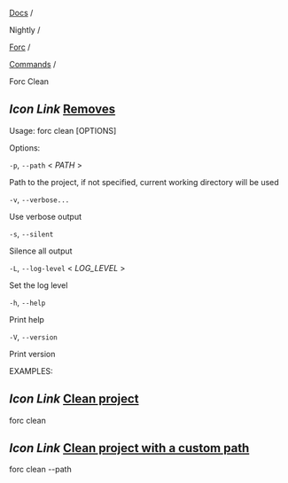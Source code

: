 [Docs](https://docs.fuel.network/) /

Nightly  /

[Forc](https://docs.fuel.network/docs/nightly/forc/) /

[Commands](https://docs.fuel.network/docs/nightly/forc/commands/) /

Forc Clean

## _Icon Link_ [Removes](https://docs.fuel.network/docs/nightly/forc/commands/forc%5fclean/\#forc-clean)

Usage: forc clean \[OPTIONS\]

Options:

`-p`, `--path` < _PATH_ \>

Path to the project, if not specified, current working directory will be used

`-v`, `--verbose...`

Use verbose output

`-s`, `--silent`

Silence all output

`-L`, `--log-level` < _LOG\_LEVEL_ \>

Set the log level

`-h`, `--help`

Print help

`-V`, `--version`

Print version

EXAMPLES:

## _Icon Link_ [Clean project](https://docs.fuel.network/docs/nightly/forc/commands/forc%5fclean/\#forc-clean)

forc clean

## _Icon Link_ [Clean project with a custom path](https://docs.fuel.network/docs/nightly/forc/commands/forc%5fclean/\#forc-clean)

forc clean --path